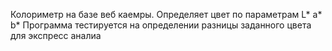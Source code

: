 Колориметр на базе веб каемры.
Определяет цвет по параметрам L* a* b*
Программа тестируется на определении разницы заданного цвета для экспресс аналиа
